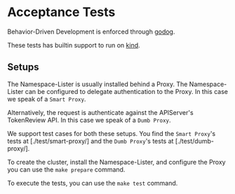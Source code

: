 # Acceptance Tests

Behavior-Driven Development is enforced through [godog](https://github.com/cucumber/godog).

These tests has builtin support to run on [kind](https://kind.sigs.k8s.io/).

## Setups

The Namespace-Lister is usually installed behind a Proxy.
The Namespace-Lister can be configured to delegate authentication to the Proxy.
In this case we speak of a `Smart Proxy`.

Alternatively, the request is authenticate against the APIServer's TokenReview API.
In this case we speak of a `Dumb Proxy`.

We support test cases for both these setups.
You find the `Smart Proxy`'s tests at [./test/smart-proxy/] and the `Dumb Proxy`'s tests at [./test/dumb-proxy/].

To create the cluster, install the Namespace-Lister, and configure the Proxy you can use the `make prepare` command.

To execute the tests, you can use the `make test` command.

